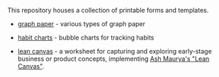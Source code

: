 This repository houses a collection of printable forms and templates.

 * [graph paper](https://github.com/rodw/paper-forms/tree/master/graph-paper) - various types of graph paper

 * [habit charts](https://github.com/rodw/paper-forms/tree/master/habits) - bubble charts for tracking habits

 * [lean canvas](https://github.com/rodw/paper-forms/tree/master/lean-canvas) - a worksheet for capturing and exploring early-stage business or product concepts, implementing [Ash Maurya's "Lean Canvas"](http://www.ashmaurya.com/2012/02/why-lean-canvas/).
